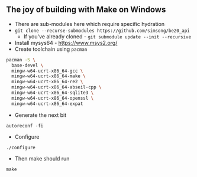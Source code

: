 ## The joy of building with Make on Windows

* There are sub-modules here which require specific hydration
* `git clone --recurse-submodules https://github.com/simsong/be20_api`
   * If you've already cloned - `git submodule update --init --recursive` 
* Install mysys64 - https://www.msys2.org/
* Create toolchain using `pacman`

```sh
pacman -S \
  base-devel \
  mingw-w64-ucrt-x86_64-gcc \
  mingw-w64-ucrt-x86_64-make \
  mingw-w64-ucrt-x86_64-re2 \
  mingw-w64-ucrt-x86_64-abseil-cpp \
  mingw-w64-ucrt-x86_64-sqlite3 \
  mingw-w64-ucrt-x86_64-openssl \
  mingw-w64-ucrt-x86_64-expat
```
* Generate the next bit
```
autoreconf -fi
```
* Configure
```
./configure
```
* Then make should run 
```
make
```
